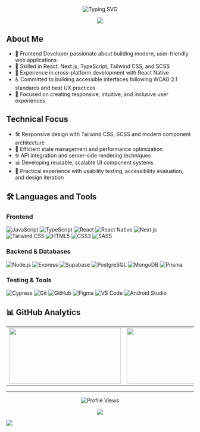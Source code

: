 <p align="center">
  <img src="https://readme-typing-svg.herokuapp.com?font=Fira+Code&size=28&pause=1000&color=432ba9&center=true&vCenter=true&width=600&height=80&lines=Hi,+I'm+Catalina+Avadani;Frontend+Developer;UI%2FUX+Enthusiast;Accessibility+Advocate" alt="Typing SVG" />
</p>
<p align="center">
  <img src="https://capsule-render.vercel.app/api?type=waving&color=0:8a2be2,50:ff69b4,100:ff8c00&height=100&section=header&width=100%" />
</p>

## About Me
- 🚀 Frontend Developer passionate about building modern, user-friendly web applications
- 🔧 Skilled in React, Next.js, TypeScript, Tailwind CSS, and SCSS
- 📱 Experience in cross-platform development with React Native
- ♿ Committed to building accessible interfaces following WCAG 2.1 standards and best UX practices
- 🎨 Focused on creating responsive, intuitive, and inclusive user experiences

## Technical Focus
- 🛠️ Responsive design with Tailwind CSS, SCSS and modern component architecture
- 🔄 Efficient state management and performance optimization
- 🌐 API integration and server-side rendering techniques
- 📊 Developing reusable, scalable UI component systems
- 🧪 Practical experience with usability testing, accessibility evaluation, and design iteration
 
## 🛠️ Languages and Tools

### Frontend
![JavaScript](https://img.shields.io/badge/JavaScript-F7DF1E?style=flat&logo=javascript&logoColor=black)
![TypeScript](https://img.shields.io/badge/TypeScript-3178C6?style=flat&logo=typescript&logoColor=white)
![React](https://img.shields.io/badge/React-61DAFB?style=flat&logo=react&logoColor=black)
![React Native](https://img.shields.io/badge/React_Native-61DAFB?style=flat&logo=react&logoColor=black)
![Next.js](https://img.shields.io/badge/Next.js-000000?style=flat&logo=nextdotjs&logoColor=white)
![Tailwind CSS](https://img.shields.io/badge/Tailwind_CSS-06B6D4?style=flat&logo=tailwindcss&logoColor=white)
![HTML5](https://img.shields.io/badge/HTML5-E34F26?style=flat&logo=html5&logoColor=white)
![CSS3](https://img.shields.io/badge/CSS3-1572B6?style=flat&logo=css3&logoColor=white)
![SASS](https://img.shields.io/badge/SASS-CC6699?style=flat&logo=sass&logoColor=white)

### Backend & Databases
![Node.js](https://img.shields.io/badge/Node.js-339933?style=flat&logo=nodedotjs&logoColor=white)
![Express](https://img.shields.io/badge/Express-000000?style=flat&logo=express&logoColor=white)
![Supabase](https://img.shields.io/badge/Supabase-3ECF8E?style=flat&logo=supabase&logoColor=white)
![PostgreSQL](https://img.shields.io/badge/PostgreSQL-4169E1?style=flat&logo=postgresql&logoColor=white)
![MongoDB](https://img.shields.io/badge/MongoDB-47A248?style=flat&logo=mongodb&logoColor=white)
![Prisma](https://img.shields.io/badge/Prisma-2D3748?style=flat&logo=prisma&logoColor=white)

### Testing & Tools
![Cypress](https://img.shields.io/badge/Cypress-17202C?style=flat&logo=cypress&logoColor=white)
![Git](https://img.shields.io/badge/Git-F05032?style=flat&logo=git&logoColor=white)
![GitHub](https://img.shields.io/badge/GitHub-181717?style=flat&logo=github&logoColor=white)
![Figma](https://img.shields.io/badge/Figma-F24E1E?style=flat&logo=figma&logoColor=white)
![VS Code](https://img.shields.io/badge/VS_Code-007ACC?style=flat&logo=visualstudiocode&logoColor=white)
![Android Studio](https://img.shields.io/badge/Android_Studio-3DDC84?style=flat&logo=androidstudio&logoColor=white)

## 📊 GitHub Analytics

<table align="center">
<tr>
<td><img height="150" width="300" src="https://github-readme-stats.vercel.app/api?username=catavadani&show_icons=true&count_private=true&theme=vue-dark&hide_border=true&bg_color=0d1117&title_color=58a6ff&icon_color=58a6ff&text_color=c9d1d9&card_width=280"/></td>
<td><img height="150" width="340" src="https://streak-stats.demolab.com/?user=catavadani&theme=dark&hide_border=true&background=0d1117&stroke=58a6ff&ring=58a6ff&fire=58a6ff&currStreakLabel=58a6ff"/></td>
<td><img height="150" width="220" src="https://github-readme-stats.vercel.app/api/top-langs/?username=catavadani&layout=compact&theme=vue-dark&hide_border=true&bg_color=0d1117&title_color=58a6ff&text_color=c9d1d9&card_width=280"/></td>
</tr>
</table>

---

<div align="center">
  <img src="https://komarev.com/ghpvc/?username=catavadani&color=58a6ff&style=flat-square&label=Profile+Views" alt="Profile Views" />
</div>
<p align="center">
  <img src="https://capsule-render.vercel.app/api?type=waving&color=0:8a2be2,50:ff69b4,100:ff8c00&height=100&section=footer&width=100%" />
</p>

<!-- Additional tracking pixel (hidden but functional) -->
![](https://hit.yhype.me/github/profile?user_id=YOUR_USER_ID)
